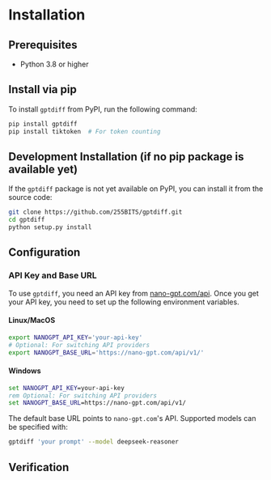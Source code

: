 # Installation

## Prerequisites
- Python 3.8 or higher

## Install via pip

To install `gptdiff` from PyPI, run the following command:

```bash
pip install gptdiff
pip install tiktoken  # For token counting
```

## Development Installation (if no pip package is available yet)

If the `gptdiff` package is not yet available on PyPI, you can install it from the source code:

```bash
git clone https://github.com/255BITS/gptdiff.git
cd gptdiff
python setup.py install
```

## Configuration

### API Key and Base URL

To use `gptdiff`, you need an API key from [nano-gpt.com/api](https://nano-gpt.com/api). Once you get your API key, you need to set up the following environment variables.

#### Linux/MacOS
```bash
export NANOGPT_API_KEY='your-api-key'
# Optional: For switching API providers
export NANOGPT_BASE_URL='https://nano-gpt.com/api/v1/'
```

#### Windows
```cmd
set NANOGPT_API_KEY=your-api-key
rem Optional: For switching API providers
set NANOGPT_BASE_URL=https://nano-gpt.com/api/v1/
```

The default base URL points to `nano-gpt.com`'s API. Supported models can be specified with:

```bash
gptdiff 'your prompt' --model deepseek-reasoner
```

## Verification
